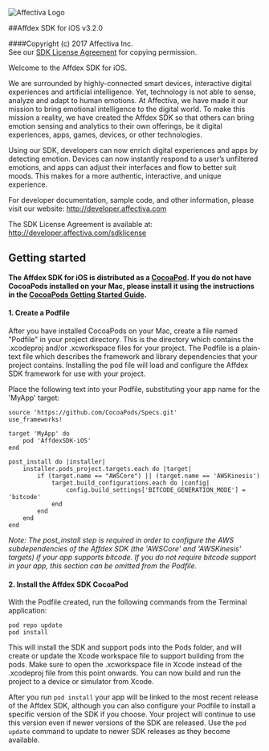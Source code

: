 ![Affectiva Logo](http://developer.affectiva.com/images/logo.png)

##Affdex SDK for iOS v3.2.0

####Copyright (c) 2017 Affectiva Inc.<br/>See our [SDK License Agreement](http://developer.affectiva.com/sdklicense) for copying permission.

Welcome to the Affdex SDK for iOS.

We are surrounded by highly-connected smart devices, interactive digital experiences and artificial intelligence. Yet, technology is not able to sense, analyze and adapt to human emotions. At Affectiva, we have made it our mission to bring emotional intelligence to the digital world. To make this mission a reality, we have created the Affdex SDK so that others can bring emotion sensing and analytics to their own offerings, be it digital experiences, apps, games, devices, or other technologies.

Using our SDK, developers can now enrich digital experiences and apps by detecting emotion. Devices can now instantly respond to a user’s unfiltered emotions, and apps can adjust their interfaces and flow to better suit moods. This makes for a more authentic, interactive, and unique experience.

For developer documentation, sample code, and other information, please visit our website:
http://developer.affectiva.com

The SDK License Agreement is available at:
http://developer.affectiva.com/sdklicense

## Getting started

__The Affdex SDK for iOS is distributed as a [CocoaPod](https://cocoapods.org/pods/AffdexSDK-iOS). If you do not have CocoaPods installed on your Mac, please install it using the instructions in the [CocoaPods Getting Started Guide](https://guides.cocoapods.org/using/getting-started.html).__

#### 1. Create a Podfile

After you have installed CocoaPods on your Mac, create a file named "Podfile" in your project directory.  This is the directory which contains the .xcodeproj and/or .xcworkspace files for your project.  The Podfile is a plain-text file which describes the framework and library dependencies that your project contains.  Installing the pod file will load and configure the Affdex SDK framework for use with your project.

Place the following text into your Podfile, substituting your app name for the 'MyApp' target:

```
source 'https://github.com/CocoaPods/Specs.git'
use_frameworks!

target 'MyApp' do
    pod 'AffdexSDK-iOS'
end

post_install do |installer|
    installer.pods_project.targets.each do |target|
        if (target.name == "AWSCore") || (target.name == 'AWSKinesis')
            target.build_configurations.each do |config|
                config.build_settings['BITCODE_GENERATION_MODE'] = 'bitcode'
            end
        end
    end
end
```

*Note: The post_install step is required in order to configure the AWS subdependencies of the Affdex SDK (the 'AWSCore' and 'AWSKinesis' targets) if your app supports bitcode.  If you do not require bitcode support in your app, this section can be omitted from the Podfile.*

#### 2. Install the Affdex SDK CocoaPod

With the Podfile created, run the following commands from the Terminal application:

```
pod repo update
pod install
```

This will install the SDK and support pods into the Pods folder, and will create or update the Xcode workspace file to support building from the pods.  Make sure to open the .xcworkspace file in Xcode instead of the .xcodeproj file from this point onwards.  You can now build and run the project to a device or simulator from Xcode.

After you run `pod install` your app will be linked to the most recent release of the Affdex SDK, although you can also configure your Podfile to install a specific version of the SDK if you choose.  Your project will continue to use this version even if newer versions of the SDK are released.  Use the `pod update` command to update to newer SDK releases as they become available.
